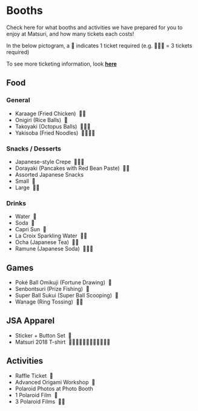 # Booths

Check here for what booths and activities we have prepared for you to enjoy at Matsuri,
and how many tickets each costs!

In the below pictogram, a 🎫 indicates 1 ticket required (e.g. 🎫🎫🎫 = 3 tickets required)

To see more ticketing information, look **[here](/matsuri/tickets)**

## Food

### General

- Karaage (Fried Chicken) &nbsp;🎫🎫
- Onigiri (Rice Balls) &nbsp;🎫 
- Takoyaki (Octopus Balls) &nbsp;🎫🎫🎫
- Yakisoba (Fried Noodles) &nbsp;🎫🎫🎫🎫

### Snacks / Desserts

- Japanese-style Crepe &nbsp;🎫🎫🎫
- Dorayaki (Pancakes with Red Bean Paste) &nbsp;🎫🎫
- Assorted Japanese Snacks
 - Small &nbsp;🎫
 - Large &nbsp;🎫🎫

### Drinks

- Water &nbsp;🎫
- Soda &nbsp;🎫
- Capri Sun &nbsp;🎫
- La Croix Sparkling Water &nbsp;🎫🎫
- Ocha (Japanese Tea) &nbsp;🎫🎫
- Ramune (Japanese Soda) &nbsp;🎫🎫🎫

## Games

- Poké Ball Omikuji (Fortune Drawing) &nbsp;🎫
- Senbontsuri (Prize Fishing) &nbsp;🎫
- Super Ball Sukui (Super Ball Scooping) &nbsp;🎫
- Wanage (Ring Tossing) &nbsp;🎫🎫

## JSA Apparel

- Sticker + Button Set &nbsp;🎫
- Matsuri 2018 T-shirt &nbsp;🎫🎫🎫🎫🎫🎫🎫🎫🎫🎫🎫🎫

## Activities

- Raffle Ticket &nbsp;🎫
- Advanced Origami Workshop &nbsp;🎫
- Polaroid Photos at Photo Booth
 - 1 Polaroid Film &nbsp;🎫
 - 3 Polaroid Films &nbsp;🎫🎫
